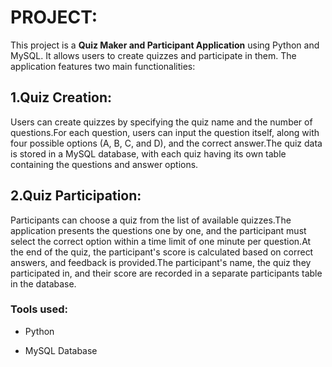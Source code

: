 # PROJECT:
This project is a **Quiz Maker and Participant Application** using Python and MySQL. It allows users to create quizzes and participate in them. The application features two main functionalities:
## 1.Quiz Creation:
Users can create quizzes by specifying the quiz name and the number of questions.For each question, users can input the question itself, along with four possible options (A, B, C, and D), and the correct answer.The quiz data is stored in a MySQL database, with each quiz having its own table containing the questions and answer options.
## 2.Quiz Participation:
Participants can choose a quiz from the list of available quizzes.The application presents the questions one by one, and the participant must select the correct option within a time limit of one minute per question.At the end of the quiz, the participant's score is calculated based on correct answers, and feedback is provided.The participant's name, the quiz they participated in, and their score are recorded in a separate participants table in the database.
### Tools used:
- Python   

- MySQL Database
